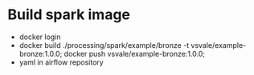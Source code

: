# Build spark image
- docker login
- docker build ./processing/spark/example/bronze -t vsvale/example-bronze:1.0.0; docker push vsvale/example-bronze:1.0.0;
- yaml in airflow repository